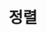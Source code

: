 ---
layout: tag-list
type: tag
title: 정렬
slug: sorting
category: algorithm
sidebar: true
order: 9
description: >
   정렬 sorting
---